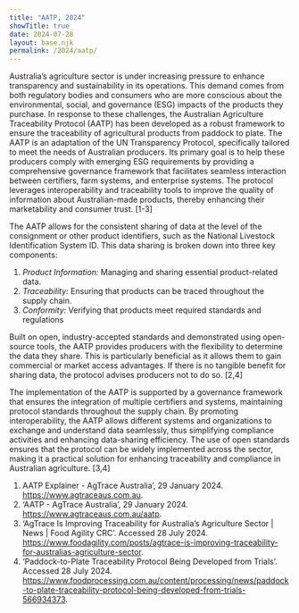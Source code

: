 ```yaml
---
title: "AATP, 2024"
showTitle: true
date: 2024-07-28
layout: base.njk
permalink: /2024/aatp/
--- 
```


Australia’s agriculture sector is under increasing pressure to enhance transparency and sustainability in its operations. This demand comes from both regulatory bodies and consumers who are more conscious about the environmental, social, and governance (ESG) impacts of the products they purchase. In response to these challenges, the Australian Agriculture Traceability Protocol (AATP) has been developed as a robust framework to ensure the traceability of agricultural products from paddock to plate. The AATP is an adaptation of the UN Transparency Protocol, specifically tailored to meet the needs of Australian producers. Its primary goal is to help these producers comply with emerging ESG requirements by providing a comprehensive governance framework that facilitates seamless interaction between certifiers, farm systems, and enterprise systems. The protocol leverages interoperability and traceability tools to improve the quality of information about Australian-made products, thereby enhancing their marketability and consumer trust. [1-3]

The AATP allows for the consistent sharing of data at the level of the consignment or other product identifiers, such as the National Livestock Identification System ID. This data sharing is broken down into three key components:
1. _Product Information:_ Managing and sharing essential product-related data.
2. _Traceability:_ Ensuring that products can be traced throughout the supply chain.
3. _Conformity:_ Verifying that products meet required standards and regulations 

Built on open, industry-accepted standards and demonstrated using open-source tools, the AATP provides producers with the flexibility to determine the data they share. This is particularly beneficial as it allows them to gain commercial or market access advantages. If there is no tangible benefit for sharing data, the protocol advises producers not to do so. [2,4]

The implementation of the AATP is supported by a governance framework that ensures the integration of multiple certifiers and systems, maintaining protocol standards throughout the supply chain. By promoting interoperability, the AATP allows different systems and organizations to exchange and understand data seamlessly, thus simplifying compliance activities and enhancing data-sharing efficiency. The use of open standards ensures that the protocol can be widely implemented across the sector, making it a practical solution for enhancing traceability and compliance in Australian agriculture. [3,4]

1. AATP Explainer - AgTrace Australia’, 29 January 2024. https://www.agtraceaus.com.au.
2. ‘AATP - AgTrace Australia’, 29 January 2024. https://www.agtraceaus.com.au/aatp.
3. ‘AgTrace Is Improving Traceability for Australia’s Agriculture Sector | News | Food Agility CRC’. Accessed 28 July 2024. https://www.foodagility.com/posts/agtrace-is-improving-traceability-for-australias-agriculture-sector.
4. ‘Paddock-to-Plate Traceability Protocol Being Developed from Trials’. Accessed 28 July 2024. https://www.foodprocessing.com.au/content/processing/news/paddock-to-plate-traceability-protocol-being-developed-from-trials-566934373.
